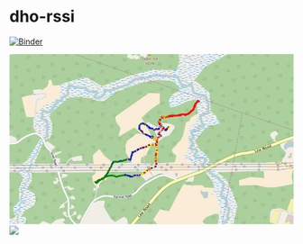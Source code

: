 # dho-rssi

[![Binder](http://mybinder.org/badge.svg)](http://mybinder.org/repo/p-v-o-s/dho-rssi)

<img src='./images/signalStrength.png'>

<img src='./images/terrain.ping'>
